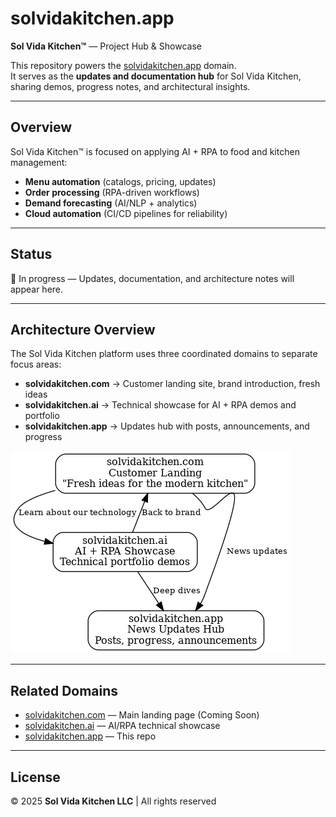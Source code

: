 # solvidakitchen.app

**Sol Vida Kitchen™** — Project Hub & Showcase  

This repository powers the [solvidakitchen.app](https://solvidakitchen.app) domain.  
It serves as the **updates and documentation hub** for Sol Vida Kitchen, sharing demos, progress notes, and architectural insights.  

---

## Overview
Sol Vida Kitchen™ is focused on applying AI + RPA to food and kitchen management:  
- **Menu automation** (catalogs, pricing, updates)  
- **Order processing** (RPA-driven workflows)  
- **Demand forecasting** (AI/NLP + analytics)  
- **Cloud automation** (CI/CD pipelines for reliability)  

---

## Status
🚧 In progress — Updates, documentation, and architecture notes will appear here.  

---

## Architecture Overview

The Sol Vida Kitchen platform uses three coordinated domains to separate focus areas:

- **solvidakitchen.com** → Customer landing site, brand introduction, fresh ideas  
- **solvidakitchen.ai** → Technical showcase for AI + RPA demos and portfolio  
- **solvidakitchen.app** → Updates hub with posts, announcements, and progress  

![Sol Vida Kitchen Architecture](/docs/solvidakitchen-architecture.png)


---

## Related Domains
- [solvidakitchen.com](https://solvidakitchen.com) — Main landing page (Coming Soon)  
- [solvidakitchen.ai](https://solvidakitchen.ai) — AI/RPA technical showcase  
- [solvidakitchen.app](https://solvidakitchen.app) — This repo  

---

## License
© 2025 **Sol Vida Kitchen LLC** | All rights reserved
